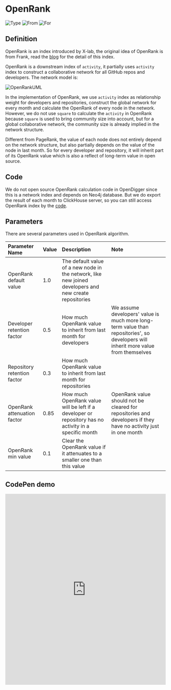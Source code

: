 # OpenRank

![Type](https://img.shields.io/badge/Type-Index-blue) ![From](https://img.shields.io/badge/From-X--lab-blue) ![For](https://img.shields.io/badge/For-Repo/Developer-blue)

## Definition

OpenRank is an index introduced by X-lab, the original idea of OpenRank is from Frank, read the [blog](https://blog.frankzhao.cn/how_to_measure_open_source_2) for the detail of this index.

OpenRank is a downstream index of `activity`, it partially uses `activity` index to construct a collaborative network for all GitHub repos and developers. The network model is:

![OpenRankUML](https://www.plantuml.com/plantuml/png/SoWkIImgAStDuUBAJInGI4ajIyt9BqWjKgZcKb0eIymfJLMmjLF8AyrDIYtYgeKeAaejo2_EBCalgiIb2c6CZQwk7R86AuN4v9BCiioIIYukXzIy5A3D0000)

In the implementation of OpenRank, we use `activity` index as relationship weight for developers and repositories, construct the global network for every month and calculate the OpenRank of every node in the network. However, we do not use `square` to calculate the `activity` in OpenRank because `square` is used to bring community size into account, but for a global collaborative network, the community size is already implied in the network structure.

Different from PageRank, the value of each node does not entirely depend on the network structure, but also partially depends on the value of the node in last month. So for every developer and repository, it will inherit part of its OpenRank value which is also a reflect of long-term value in open source.

## Code

We do not open source OpenRank calculation code in OpenDigger since this is a network index and depends on Neo4j database. But we do export the result of each month to ClickHouse server, so you can still access OpenRank index by the [code](https://github.com/X-lab2017/open-digger/blob/master/src/metrics/indices.ts#L21).

## Parameters

There are several parameters used in OpenRank algorithm.

| Parameter Name | Value | Description | Note |
| :------------- | :---- | :---------- | :--- |
| OpenRank default value | 1.0 | The default value of a new node in the network, like new joined developers and new create repositories | |
| Developer retention factor | 0.5 | How much OpenRank value to inherit from last month for developers | We assume developers' value is much more long-term value than repositories', so developers will inherit more value from themselves |
| Repository retention factor | 0.3 | How much OpenRank value to inherit from last month for repositories | |
| OpenRank attenuation factor | 0.85 | How much OpenRank value will be left if a developer or repository has no activity in a specific month | OpenRank value should not be cleared for repositories and developers if they have no activity just in one month |
| OpenRank min value | 0.1 | Clear the OpenRank value if it attenuates to a smaller one than this value | |

## CodePen demo

<iframe height="600" style="width: 100%;" scrolling="no" title="OpenDigger - [X-lab] OpenRank/Activity/Bus Factor" src="https://codepen.io/frank-zsy/embed/bGjyqQj?default-tab=js%2Cresult&editable=true&type=openrank" frameborder="no" loading="lazy" allowtransparency="true" allowfullscreen="true">
  See the Pen <a href="https://codepen.io/frank-zsy/pen/bGjyqQj">
  OpenDigger - [X-lab] OpenRank/Activity/Bus Factor</a> by Frank Zhao (<a href="https://codepen.io/frank-zsy">@frank-zsy</a>)
  on <a href="https://codepen.io">CodePen</a>.
</iframe>

